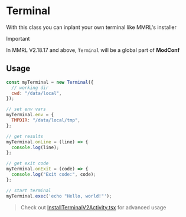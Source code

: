 # Terminal

With this class you can inplant your own terminal like MMRL's installer

> [!IMPORTANT]
> In MMRL V2.18.17 and above, `Terminal` will be a global part of **ModConf**

## Usage

```js
const myTerminal = new Terminal({
  // working dir
  cwd: "/data/local",
});

// set env vars
myTerminal.env = {
  TMPDIR: "/data/local/tmp",
};

// get results
myTerminal.onLine = (line) => {
  console.log(line);
};

// get exit code
myTerminal.onExit = (code) => {
  console.log("Exit code:", code);
};

// start terminal
myTerminal.exec('echo "Hello, world!"');
```

> Check out [InstallTerminalV2Activity.tsx](https://github.com/DerGoogler/MMRL/blob/master/Website/src/activitys/InstallTerminalV2Activity.tsx) for advanced usage
